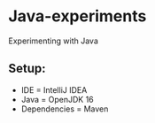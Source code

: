 # Java-experiments
Experimenting with Java

## Setup:
* IDE = IntelliJ IDEA
* Java = OpenJDK 16
* Dependencies = Maven
